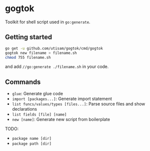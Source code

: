 # gogtok

Toolkit for shell script used in `go:generate`.

## Getting started

```sh
go get -u github.com/utisam/gogtok/cmd/gogtok
gogtok new filename > filename.sh
chmod 755 filename.sh
```

and add `//go:generate ./filename.sh` in your code.

## Commands

* `glue`: Generate glue code
* `import [packages...]`: Generate import statement
* `list funcs/values/types [files...]`: Parse source files and show declarations
* `list fields [file] [name]`
* `new [name]`: Generate new script from boilerplate

TODO:

* `package name [dir]`
* `package path [dir]`
